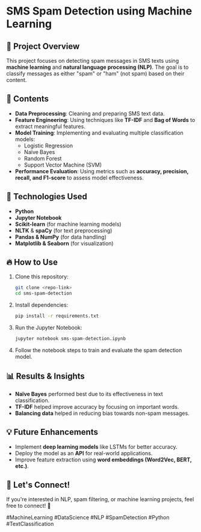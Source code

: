 # SMS Spam Detection using Machine Learning

## 📌 Project Overview
This project focuses on detecting spam messages in SMS texts using **machine learning** and **natural language processing (NLP)**. The goal is to classify messages as either "spam" or "ham" (not spam) based on their content.

## 📂 Contents
- **Data Preprocessing**: Cleaning and preparing SMS text data.
- **Feature Engineering**: Using techniques like **TF-IDF** and **Bag of Words** to extract meaningful features.
- **Model Training**: Implementing and evaluating multiple classification models:
  - Logistic Regression
  - Naïve Bayes
  - Random Forest
  - Support Vector Machine (SVM)
- **Performance Evaluation**: Using metrics such as **accuracy, precision, recall, and F1-score** to assess model effectiveness.

## 🚀 Technologies Used
- **Python**
- **Jupyter Notebook**
- **Scikit-learn** (for machine learning models)
- **NLTK** & **spaCy** (for text preprocessing)
- **Pandas & NumPy** (for data handling)
- **Matplotlib & Seaborn** (for visualization)

## 🔥 How to Use
1. Clone this repository:
   ```sh
   git clone <repo-link>
   cd sms-spam-detection
   ```
2. Install dependencies:
   ```sh
   pip install -r requirements.txt
   ```
3. Run the Jupyter Notebook:
   ```sh
   jupyter notebook sms-spam-detection.ipynb
   ```
4. Follow the notebook steps to train and evaluate the spam detection model.

## 📊 Results & Insights
- **Naïve Bayes** performed best due to its effectiveness in text classification.
- **TF-IDF** helped improve accuracy by focusing on important words.
- **Balancing data** helped in reducing bias towards non-spam messages.

## 💡 Future Enhancements
- Implement **deep learning models** like LSTMs for better accuracy.
- Deploy the model as an **API** for real-world applications.
- Improve feature extraction using **word embeddings (Word2Vec, BERT, etc.)**.

## 🤝 Let's Connect!
If you're interested in NLP, spam filtering, or machine learning projects, feel free to connect! 🚀

#MachineLearning #DataScience #NLP #SpamDetection #Python #TextClassification
